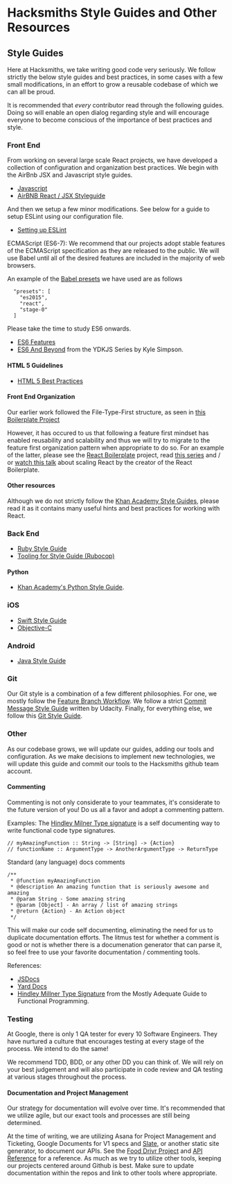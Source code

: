 # Hacksmiths Style Guides and Other Resources

## Style Guides
Here at Hacksmiths, we take writing good code very seriously.  We follow strictly the below style guides and best practices, in some cases with a few small modifications, in an effort to grow a reusable codebase of which we can all be proud.

It is recommended that _every_ contributor read through the following guides. Doing so will enable an open dialog regarding style and will encourage everyone to become conscious of the importance of best practices and style.

### Front End
From working on several large scale React projects, we have developed a collection of configuration and organization best practices.  We begin with the AirBnb JSX and Javascript style guides.
* [Javascript](https://github.com/teamhacksmiths/javascript)
* [AirBNB React / JSX Styleguide](https://github.com/teamhacksmiths/javascript/tree/master/react)

And then we setup a few minor modifications.  See below for a guide to setup ESLint using our configuration file.
* [Setting up ESLint](https://github.com/teamhacksmiths/project-resources/blob/master/configuration/about.md)

ECMAScript (ES6-7):
We recommend that our projects adopt stable features of the ECMAScript specification as they are released to the public.  We will use Babel until all of the desired features are included in the majority of web browsers. 

An example of the [Babel presets](https://github.com/RyanCCollins/react-redux-simple-starter/blob/master/package.json) we have used are as follows
```
  "presets": [
    "es2015",
    "react",
    "stage-0"
  ]
```

Please take the time to study ES6 onwards.
* [ES6 Features](http://es6-features.org/)
* [ES6 And Beyond](https://github.com/getify/You-Dont-Know-JS/tree/master/es6%20%26%20beyond) from the YDKJS Series by Kyle Simpson.

#### HTML 5 Guidelines
* [HTML 5 Best Practices](https://github.com/teamhacksmiths/project-resources/blob/master/HTML5-GUIDELINES.md)

#### Front End Organization
Our earlier work followed the File-Type-First structure, as seen in [this Boilerplate Project](https://github.com/RyanCCollins/react-redux-simple-starter)

However, it has occured to us that following a feature first mindset has enabled reusability and scalability and thus we will try to migrate to the feature first organization pattern when appropriate to do so.  For an example of the latter, please see the [React Boilerplate](https://github.com/mxstbr/react-boilerplate) project, read [this series](http://engineering.kapost.com/2016/01/organizing-large-react-applications/) and / or [watch this talk](https://vimeo.com/168648012) about scaling React by the creator of the React Boilerplate.

#### Other resources
Although we do not strictly follow the [Khan Academy Style Guides](https://github.com/teamhacksmiths/style-guides/blob/master/style/react.md), please read it as it contains many useful hints and best practices for working with React.

### Back End
* [Ruby Style Guide](https://github.com/bbatsov/ruby-style-guide)
* [Tooling for Style Guide (Rubocop)](https://github.com/bbatsov/rubocop)

#### Python
* [Khan Academy's Python Style Guide](https://github.com/teamhacksmiths/style-guides/blob/master/style/python.md).

### iOS
* [Swift Style Guide](https://github.com/ryan-collins-forks/swift-style-guide)
* [Objective-C](https://github.com/Khan/objective-c-style-guide)

### Android
* [Java Style Guide](http://source.android.com/source/code-style.html)

### Git
Our Git style is a combination of a few different philosophies. For one, we mostly follow the [Feature Branch Workflow](https://www.atlassian.com/git/tutorials/comparing-workflows/feature-branch-workflow).  We follow a strict [Commit Message Style Guide](https://udacity.github.io/git-styleguide/) written by Udacity.  Finally, for everything else, we follow this [Git Style Guide](https://github.com/jonathanong/git-style-guide).  

### Other
As our codebase grows, we will update our guides, adding our tools and configuration.  As we make decisions to implement new technologies, we will update this guide and commit our tools to the Hacksmiths github team account.

#### Commenting
Commenting is not only considerate to your teammates, it's considerate to the future version of you! Do us all a favor and adopt a commenting pattern.

Examples:
The [Hindley Milner Type signature](https://en.wikipedia.org/wiki/Hindley%E2%80%93Milner_type_system) is a self documenting way to write functional code type signatures.
```
// myAmazingFunction :: String -> [String] -> {Action}
// functionName :: ArgumentType -> AnotherArgumentType -> ReturnType
```

Standard (any language) docs comments
```
/**
 * @function myAmazingFunction
 * @description An amazing function that is seriously awesome and amazing
 * @param String - Some amazing string
 * @param [Object] - An array / list of amazing strings
 * @return {Action} - An Action object
 */
```
This will make our code self documenting, eliminating the need for us to duplicate documentation efforts.  The litmus test for whether a comment is good or not is whether there is a documenation generator that can parse it, so feel free to use your favorite documentation / commenting tools.

References:
* [JSDocs](http://usejsdoc.org/)
* [Yard Docs](http://yardoc.org/)
* [Hindley Millner Type Signature](https://github.com/MostlyAdequate/mostly-adequate-guide/blob/master/ch7.md) from the Mostly Adequate Guide to Functional Programming.

### Testing
At Google, there is only 1 QA tester for every 10 Software Engineers.  They have nurtured a culture that encourages testing at every stage of the process. We intend to do the same!

We recommend TDD, BDD, or any other DD you can think of.  We will rely on your best judgement and will also participate in code review and QA testing at various stages throughout the process.

#### Documentation and Project Management
Our strategy for documentation will evolve over time.  It's recommended that we utilize agile, but our exact tools and processes are still being determined.

At the time of writing, we are utilizing Asana for Project Management and Ticketing, Google Documents for V1 specs and [Slate](https://github.com/tripit/slate), or another static site generator, to document our APIs. See the [Food Drivr Project](https://github.com/teamhacksmiths/food-drivr) and [API Reference](http://teamhacksmiths.github.io/food-drivr-api-documentation/) for a reference.  As much as we try to utilize other tools, keeping our projects centered around Github is best.  Make sure to update documentation within the repos and link to other tools where appropriate.
